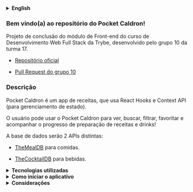 <details>
<summary><strong>English</strong></summary><br />

### Welcome to Pocket Caldron's repository!

Front-end module conclusion project for Trybe's Full Stack Web Development course, developed by team 10, class 17.

- [Official repository](https://github.com/tryber/sd-017-project-recipes-app)

- [Team 10 Pull Request](https://github.com/tryber/sd-017-project-recipes-app/pull/1323)
  
### Description
  
Pocket Caldron is a recipes app, that uses React Hooks and Context API (for state management).

Users can use Pocket Caldron to see, search, filter, favorite and follow foods and drinks recipes preparation progress!

Database consumes 02 API endpoints:

- [TheMealDB](https://www.themealdb.com/api.php) for foods.

- [TheCocktailDB](https://www.thecocktaildb.com/api.php) for drinks.
  

### Used tecnologies
  
- JavaScript.
- React.
- CSS.
- HTML.
 
### How to run the app

1. Clone the repository.

- `git clone git@github.com:FernandoCavalcantii/Recipes-App.git`
  
2. Enter in the folder you just cloned.
  
- `cd Pocket-Caldron`

3. Install dependencies.
  
- `npm install`

4. Start.
  
- `npm start`


### Considerations

<p align="justify">

The project was developed in team. It was essential to adopt agile methodology to optimize the team's tasks execution. We used Kanban, in conjunction with Trello, to do the project management. We exercised and developed our communication, cooperation and organization, in a context similar to what is experiencied in the labor market, which was an very enriching experience.

</p>

</details>

### Bem vindo(a) ao repositório do Pocket Caldron!

Projeto de conclusão do módulo de Front-end do curso de Desenvolvimento Web Full Stack da Trybe, desenvolvido pelo grupo 10 da turma 17.

- [Repositório oficial](https://github.com/tryber/sd-017-project-recipes-app)

- [Pull Request do grupo 10](https://github.com/tryber/sd-017-project-recipes-app/pull/1323)

### Descrição

Pocket Caldron é um app de receitas, que usa React Hooks e Context API (para gerenciamento de estado).

O usuário pode usar o Pocket Caldron para ver, buscar, filtrar, favoritar e acompanhar o progresso de preparação de receitas e drinks!

A base de dados serão 2 APIs distintas:

- [TheMealDB](https://www.themealdb.com/api.php) para comidas.

- [TheCocktailDB](https://www.thecocktaildb.com/api.php) para bebidas.
  
</details>

<details>
<summary><strong>Tecnologias utilizadas</strong></summary><br />
  
- JavaScript.
- React.
- CSS.
- HTML.
  
</details>

<details>
  <summary><strong>Como iniciar o aplicativo</strong></summary><br />

  1. Clone o repositório.

  - `git clone git@github.com:FernandoCavalcantii/Recipes-App.git`
  
  2. Entra na pasta clonada.
  
  - `cd Pocket-Caldron`

  3. Instale as dependências.

  - `npm install`

  4. Iniciar.
  
  - `npm start`
</details>

</details>

<details>
<summary><strong>Considerações</strong></summary><br />

<p align="justify">
Foi um projeto elaborado em equipe. Foi fundamental adotar metodologia ágil para otimizar a execução de tarefas do time. Utilizamos o Kanban, em conjunto com o Trello, para fazer o gerenciamento de projeto. Exercitamos e desenvolvemos nossa comunicação, cooperação e organização, em um contexto similar ao vivenciado no mercado de trabalho, o que foi uma experiência muito engrandecedora.
</p>
</details>
